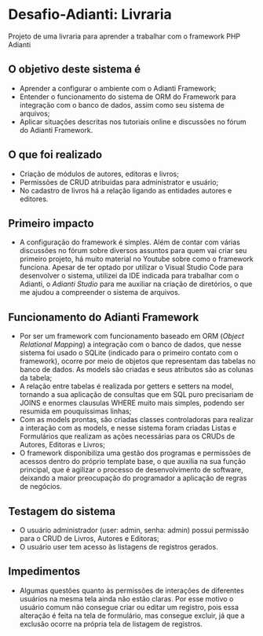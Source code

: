 # Desafio-Adianti: Livraria
Projeto de uma livraria para aprender a trabalhar com o framework PHP Adianti

## O objetivo deste sistema é
* Aprender a configurar o ambiente com o Adianti Framework;
* Entender o funcionamento do sistema de ORM do Framework para integração com o banco de dados, assim como seu sistema de arquivos;
* Aplicar situações descritas nos tutoriais online e discussões no fórum do Adianti Framework.

## O que foi realizado
* Criação de módulos de autores, editoras e livros;
* Permissões de CRUD atribuidas para administrator e usuário;
* No cadastro de livros há a relação ligando as entidades autores e editores.

## Primeiro impacto
* A configuração do framework é simples. Além de contar com várias discussões no fórum sobre diversos assuntos para quem vai criar seu primeiro projeto, há muito material no Youtube sobre como o framework funciona. Apesar de ter optado por utilizar o Visual Studio Code para desenvolver o sistema, utilizei da IDE indicada para trabalhar com o Adianti, o *Adianti Studio* para me auxiliar na criação de diretórios, o que me ajudou a compreender o sistema de arquivos.

## Funcionamento do Adianti Framework
* Por ser um framework com funcionamento baseado em ORM (*Object Relational Mapping*) a integração com o banco de dados, que nesse sistema foi usado o SQLite (indicado para o primeiro contato com o framework), ocorre por meio de objetos que representam das tabelas no banco de dados. As models são criadas e seus atributos são as colunas da tabela;
* A relação entre tabelas é realizada por getters e setters na model, tornando a sua aplicação de consultas que em SQL puro precisariam de JOINS e enormes clausulas WHERE muito mais simples, podendo ser resumida em pouquíssimas linhas;
* Com as models prontas, são criadas classes controladoras para realizar a interação com as models, e nesse sistema foram criadas Listas e Formulários que realizam as ações necessárias para os CRUDs de Autores, Editoras e Livros;
* O framework disponibiliza uma gestão dos programas e permissões de acessos dentro do próprio template base, o que auxilia na sua função principal, que é agilizar o processo de desenvolvimento de software, deixando a maior preocupação do programador a aplicação de regras de negócios.

## Testagem do sistema
* O usuário administrador (user: admin, senha: admin) possui permissão para o CRUD de Livros, Autores e Editoras;
* O usuário user tem acesso às listagens de registros gerados.

## Impedimentos
* Algumas questões quanto às permissões de interações de diferentes usuários na mesma tela ainda não estão claras. Por esse motivo o usuário comum não consegue criar ou editar um registro, pois essa alteração é feita na tela de formulário, mas consegue excluir, já que a exclusão ocorre na própria tela de listagem de registros.
